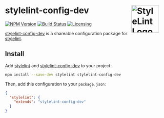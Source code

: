 # stylelint-config-dev <a href="https://github.com/stylelint/stylelint"><img src="https://s3.amazonaws.com/media-p.slid.es/uploads/467124/images/2872758/stylelint-icon-black.svg" alt="StyleLint Logo" width="90" height="90" align="right"></a>

[![NPM Version][npm-img]][npm-url]
[![Build Status][cli-img]][cli-url]
[![Licensing][lic-image]][lic-url]

[stylelint-config-dev] is a shareable configuration package for [stylelint].

## Install

Add [stylelint] and [stylelint-config-dev] to your project:

```sh
npm install --save-dev stylelint stylelint-config-dev
```

Then, add this configuration to your `package.json`:

```json
{
  "stylelint": {
    "extends": "stylelint-config-dev"
  }
}
```

[npm-url]: https://www.npmjs.com/package/stylelint-config-dev
[npm-img]: https://img.shields.io/npm/v/stylelint-config-dev.svg
[cli-url]: https://travis-ci.org/jonathantneal/stylelint-config-dev
[cli-img]: https://img.shields.io/travis/jonathantneal/stylelint-config-dev.svg
[lic-url]: LICENSE.md
[lic-image]: https://img.shields.io/npm/l/stylelint-config-dev.svg
[log-url]: CHANGELOG.md
[log-image]: https://img.shields.io/badge/changelog-md-blue.svg
[git-url]: https://gitter.im/postcss/postcss
[git-image]: https://img.shields.io/badge/chat-gitter-blue.svg

[stylelint]: https://github.com/stylelint/stylelint
[stylelint-config-dev]: https://github.com/jonathantneal/stylelint-config-dev

